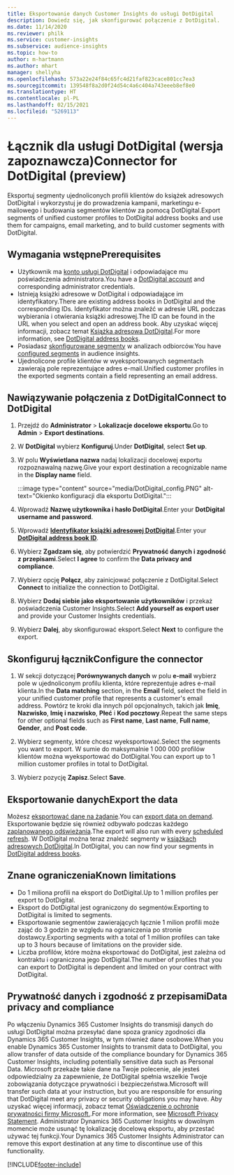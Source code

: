 ```yaml
---
title: Eksportowanie danych Customer Insights do usługi DotDigital
description: Dowiedz się, jak skonfigurować połączenie z DotDigital.
ms.date: 11/14/2020
ms.reviewer: philk
ms.service: customer-insights
ms.subservice: audience-insights
ms.topic: how-to
author: m-hartmann
ms.author: mhart
manager: shellyha
ms.openlocfilehash: 573a22e24f84c65fc4d21faf823cace801cc7ea3
ms.sourcegitcommit: 139548f8a2d0f24d54c4a6c404a743eeeb8ef8e0
ms.translationtype: HT
ms.contentlocale: pl-PL
ms.lasthandoff: 02/15/2021
ms.locfileid: "5269113"
---
```

# <a name="connector-for-dotdigital-preview"></a><span data-ttu-id="c6f94-103">Łącznik dla usługi DotDigital (wersja zapoznawcza)</span><span class="sxs-lookup"><span data-stu-id="c6f94-103">Connector for DotDigital (preview)</span></span>

<span data-ttu-id="c6f94-104">Eksportuj segmenty ujednoliconych profili klientów do książek adresowych DotDigital i wykorzystuj je do prowadzenia kampanii, marketingu e-mailowego i budowania segmentów klientów za pomocą DotDigital.</span><span class="sxs-lookup"><span data-stu-id="c6f94-104">Export segments of unified customer profiles to DotDigital address books and use them for campaigns, email marketing, and to build customer segments with DotDigital.</span></span> 

## <a name="prerequisites"></a><span data-ttu-id="c6f94-105">Wymagania wstępne</span><span class="sxs-lookup"><span data-stu-id="c6f94-105">Prerequisites</span></span>

-   <span data-ttu-id="c6f94-106">Użytkownik ma [konto usługi DotDigital](https://dotdigital.com/) i odpowiadające mu poświadczenia administratora.</span><span class="sxs-lookup"><span data-stu-id="c6f94-106">You have a [DotDigital account](https://dotdigital.com/) and corresponding administrator credentials.</span></span>
-   <span data-ttu-id="c6f94-107">Istnieją książki adresowe w DotDigital i odpowiadające im identyfikatory.</span><span class="sxs-lookup"><span data-stu-id="c6f94-107">There are existing address books in DotDigital and the corresponding IDs.</span></span> <span data-ttu-id="c6f94-108">Identyfikator można znaleźć w adresie URL podczas wybierania i otwierania książki adresowej.</span><span class="sxs-lookup"><span data-stu-id="c6f94-108">The ID can be found in the URL when you select and open an address book.</span></span> <span data-ttu-id="c6f94-109">Aby uzyskać więcej informacji, zobacz temat [Książka adresowa DotDigital](https://support.dotdigital.com/hc/articles/212211968-Creating-an-address-book).</span><span class="sxs-lookup"><span data-stu-id="c6f94-109">For more information, see [DotDigital address books](https://support.dotdigital.com/hc/articles/212211968-Creating-an-address-book).</span></span>
-   <span data-ttu-id="c6f94-110">Posiadasz [skonfigurowane segmenty](segments.md) w analizach odbiorców.</span><span class="sxs-lookup"><span data-stu-id="c6f94-110">You have [configured segments](segments.md) in audience insights.</span></span>
-   <span data-ttu-id="c6f94-111">Ujednolicone profile klientów w wyeksportowanych segmentach zawierają pole reprezentujące adres e-mail.</span><span class="sxs-lookup"><span data-stu-id="c6f94-111">Unified customer profiles in the exported segments contain a field representing an email address.</span></span>

## <a name="connect-to-dotdigital"></a><span data-ttu-id="c6f94-112">Nawiązywanie połączenia z DotDigital</span><span class="sxs-lookup"><span data-stu-id="c6f94-112">Connect to DotDigital</span></span>

1. <span data-ttu-id="c6f94-113">Przejdź do **Administrator** > **Lokalizacje docelowe eksportu**.</span><span class="sxs-lookup"><span data-stu-id="c6f94-113">Go to **Admin** > **Export destinations**.</span></span>

1. <span data-ttu-id="c6f94-114">W **DotDigital** wybierz **Konfiguruj**.</span><span class="sxs-lookup"><span data-stu-id="c6f94-114">Under **DotDigital**, select **Set up**.</span></span>

1. <span data-ttu-id="c6f94-115">W polu **Wyświetlana nazwa** nadaj lokalizacji docelowej exportu rozpoznawalną nazwę.</span><span class="sxs-lookup"><span data-stu-id="c6f94-115">Give your export destination a recognizable name in the **Display name** field.</span></span>

   :::image type="content" source="media/DotDigital_config.PNG" alt-text="Okienko konfiguracji dla eksportu DotDigital.":::

1. <span data-ttu-id="c6f94-117">Wprowadź **Nazwę użytkownika i hasło DotDigital**.</span><span class="sxs-lookup"><span data-stu-id="c6f94-117">Enter your **DotDigital username and password**.</span></span>

1. <span data-ttu-id="c6f94-118">Wprowadź **[Identyfikator książki adresowej DotDigital](https://support.dotdigital.com/hc/articles/212211968-Creating-an-address-book)**.</span><span class="sxs-lookup"><span data-stu-id="c6f94-118">Enter your **[DotDigital address book ID](https://support.dotdigital.com/hc/articles/212211968-Creating-an-address-book)**.</span></span>

1. <span data-ttu-id="c6f94-119">Wybierz **Zgadzam się**, aby potwierdzić **Prywatność danych i zgodność z przepisami**.</span><span class="sxs-lookup"><span data-stu-id="c6f94-119">Select **I agree** to confirm the **Data privacy and compliance**.</span></span>

1. <span data-ttu-id="c6f94-120">Wybierz opcję **Połącz**, aby zainicjować połączenie z DotDigital.</span><span class="sxs-lookup"><span data-stu-id="c6f94-120">Select **Connect** to initialize the connection to DotDigital.</span></span>

1. <span data-ttu-id="c6f94-121">Wybierz **Dodaj siebie jako eksportowanie użytkowników** i przekaż poświadczenia Customer Insights.</span><span class="sxs-lookup"><span data-stu-id="c6f94-121">Select **Add yourself as export user** and provide your Customer Insights credentials.</span></span>

1. <span data-ttu-id="c6f94-122">Wybierz **Dalej**, aby skonfigurować eksport.</span><span class="sxs-lookup"><span data-stu-id="c6f94-122">Select **Next** to configure the export.</span></span>

## <a name="configure-the-connector"></a><span data-ttu-id="c6f94-123">Skonfiguruj łącznik</span><span class="sxs-lookup"><span data-stu-id="c6f94-123">Configure the connector</span></span>

1. <span data-ttu-id="c6f94-124">W sekcji dotyczącej **Porównywanych danych** w polu **e-mail** wybierz pole w ujednoliconym profilu klienta, które reprezentuje adres e-mail klienta.</span><span class="sxs-lookup"><span data-stu-id="c6f94-124">In the **Data matching** section, in the **Email** field, select the field in your unified customer profile that represents a customer's email address.</span></span> <span data-ttu-id="c6f94-125">Powtórz te kroki dla innych pól opcjonalnych, takich jak **Imię**, **Nazwisko**, **Imię i nazwisko**, **Płeć** i **Kod pocztowy**.</span><span class="sxs-lookup"><span data-stu-id="c6f94-125">Repeat the same steps for other optional fields such as **First name**, **Last name**, **Full name**, **Gender**, and **Post code**.</span></span>

1. <span data-ttu-id="c6f94-126">Wybierz segmenty, które chcesz wyeksportować.</span><span class="sxs-lookup"><span data-stu-id="c6f94-126">Select the segments you want to export.</span></span> <span data-ttu-id="c6f94-127">W sumie do maksymalnie 1 000 000 profilów klientów można wyeksportować do DotDigital.</span><span class="sxs-lookup"><span data-stu-id="c6f94-127">You can export up to 1 million customer profiles in total to DotDigital.</span></span>

1. <span data-ttu-id="c6f94-128">Wybierz pozycję **Zapisz**.</span><span class="sxs-lookup"><span data-stu-id="c6f94-128">Select **Save**.</span></span>

## <a name="export-the-data"></a><span data-ttu-id="c6f94-129">Eksportowanie danych</span><span class="sxs-lookup"><span data-stu-id="c6f94-129">Export the data</span></span>

<span data-ttu-id="c6f94-130">Możesz [eksportować dane na żądanie](export-destinations.md).</span><span class="sxs-lookup"><span data-stu-id="c6f94-130">You can [export data on demand](export-destinations.md).</span></span> <span data-ttu-id="c6f94-131">Eksportowanie będzie się również odbywało podczas każdego [zaplanowanego odświeżania](system.md#schedule-tab).</span><span class="sxs-lookup"><span data-stu-id="c6f94-131">The export will also run with every [scheduled refresh](system.md#schedule-tab).</span></span> <span data-ttu-id="c6f94-132">W DotDigital można teraz znaleźć segmenty w [książkach adresowych DotDigital](https://support.dotdigital.com/hc/articles/212211968-Creating-an-address-book).</span><span class="sxs-lookup"><span data-stu-id="c6f94-132">In DotDigital, you can now find your segments in [DotDigital address books](https://support.dotdigital.com/hc/articles/212211968-Creating-an-address-book).</span></span>

## <a name="known-limitations"></a><span data-ttu-id="c6f94-133">Znane ograniczenia</span><span class="sxs-lookup"><span data-stu-id="c6f94-133">Known limitations</span></span>

- <span data-ttu-id="c6f94-134">Do 1 miliona profili na eksport do DotDigital.</span><span class="sxs-lookup"><span data-stu-id="c6f94-134">Up to 1 million profiles per export to DotDigital.</span></span>
- <span data-ttu-id="c6f94-135">Eksport do DotDigital jest ograniczony do segmentów.</span><span class="sxs-lookup"><span data-stu-id="c6f94-135">Exporting to DotDigital is limited to segments.</span></span>
- <span data-ttu-id="c6f94-136">Eksportowanie segmentów zawierających łącznie 1 milion profili może zająć do 3 godzin ze względu na ograniczenia po stronie dostawcy.</span><span class="sxs-lookup"><span data-stu-id="c6f94-136">Exporting segments with a total of 1 million profiles can take up to 3 hours because of limitations on the provider side.</span></span> 
- <span data-ttu-id="c6f94-137">Liczba profilów, które można eksportować do DotDigital, jest zależna od kontraktu i ograniczona jego DotDigital.</span><span class="sxs-lookup"><span data-stu-id="c6f94-137">The number of profiles that you can export to DotDigital is dependent and limited on your contract with DotDigital.</span></span>

## <a name="data-privacy-and-compliance"></a><span data-ttu-id="c6f94-138">Prywatność danych i zgodność z przepisami</span><span class="sxs-lookup"><span data-stu-id="c6f94-138">Data privacy and compliance</span></span>

<span data-ttu-id="c6f94-139">Po włączeniu Dynamics 365 Customer Insights do transmisji danych do usługi DotDigital można przesyłać dane spoza granicy zgodności dla Dynamics 365 Customer Insights, w tym również dane osobowe.</span><span class="sxs-lookup"><span data-stu-id="c6f94-139">When you enable Dynamics 365 Customer Insights to transmit data to DotDigital, you allow transfer of data outside of the compliance boundary for Dynamics 365 Customer Insights, including potentially sensitive data such as Personal Data.</span></span> <span data-ttu-id="c6f94-140">Microsoft przekaże takie dane na Twoje polecenie, ale jesteś odpowiedzialny za zapewnienie, że DotDigital spełnia wszelkie Twoje zobowiązania dotyczące prywatności i bezpieczeństwa.</span><span class="sxs-lookup"><span data-stu-id="c6f94-140">Microsoft will transfer such data at your instruction, but you are responsible for ensuring that DotDigital meet any privacy or security obligations you may have.</span></span> <span data-ttu-id="c6f94-141">Aby uzyskać więcej informacji, zobacz temat [Oświadczenie o ochronie prywatności firmy Microsoft.](https://go.microsoft.com/fwlink/?linkid=396732).</span><span class="sxs-lookup"><span data-stu-id="c6f94-141">For more information, see [Microsoft Privacy Statement](https://go.microsoft.com/fwlink/?linkid=396732).</span></span>
<span data-ttu-id="c6f94-142">Administrator Dynamics 365 Customer Insights w dowolnym momencie może usunąć tę lokalizację docelową eksportu, aby przestać używać tej funkcji.</span><span class="sxs-lookup"><span data-stu-id="c6f94-142">Your Dynamics 365 Customer Insights Administrator can remove this export destination at any time to discontinue use of this functionality.</span></span>


[!INCLUDE[footer-include](../includes/footer-banner.md)]